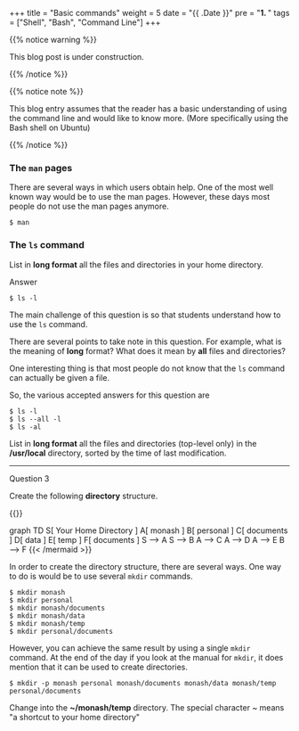 +++
title = "Basic commands"
weight = 5
date = "{{ .Date }}"
pre = "<b>1. </b>"
tags = ["Shell", "Bash", "Command Line"]
+++

{{% notice warning %}}

This blog post is under construction.

{{% /notice %}}

{{% notice note %}}

This blog entry assumes that the reader has a basic understanding of using the command line and would like to know more. (More specifically using the Bash shell on Ubuntu)

{{% /notice %}}

### The `man` pages

There are several ways in which users obtain help. One of the most well known way would be to use the man pages. However, these days most people do not use the man pages anymore.

```
$ man
```

### The `ls` command

List in **long format** all the files and directories in your home directory.

Answer
```
$ ls -l 
```

The main challenge of this question is so that students understand how to use the `ls` command.

There are several points to take note in this question. For example, what is the meaning of **long** format? What does it mean by **all** files and directories?

One interesting thing is that most people do not know that the `ls` command can actually be given a file.

So, the various accepted answers for this question are
```
$ ls -l
$ ls --all -l
$ ls -al
```


List in **long format** all the files and directories (top-level only) in the **/usr/local** directory, sorted by the time of last modification.

---
Question 3 

Create the following **directory** structure.

{{<mermaid align="center">}}

graph TD
    S[ Your Home Directory ]
    A[ monash ]
    B[ personal ]
    C[ documents ]
    D[ data ]
    E[ temp ]
    F[ documents ]
    S --> A
    S --> B
    A --> C
    A --> D
    A --> E
    B --> F
{{< /mermaid >}}

In order to create the directory structure, there are several ways. One way to do is would be to use several `mkdir` commands.

```shell
$ mkdir monash
$ mkdir personal
$ mkdir monash/documents
$ mkdir monash/data
$ mkdir monash/temp
$ mkdir personal/documents
```

However, you can achieve the same result by using a single `mkdir` command. At the end of the day if you look at the manual for `mkdir`, it does mention that it can be used to create directories.

```shell
$ mkdir -p monash personal monash/documents monash/data monash/temp personal/documents
```

Change into the **~/monash/temp** directory. The special character ~ means "a shortcut to your home directory"